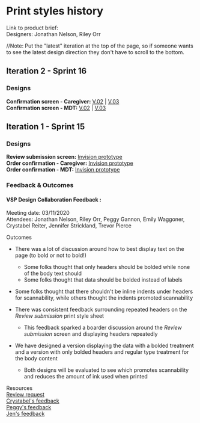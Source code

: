 # Print styles history
Link to product brief:  
Designers: Jonathan Nelson, Riley Orr

//Note: Put the "latest" iteration at the top of the page, so if someone wants to see the latest design direction they don't have to scroll to the bottom. 

## Iteration 2 - Sprint 16

### Designs
**Confirmation screen - Caregiver:** [V.02](https://vsateams.invisionapp.com/share/8XWDDJT2VTP) | [V.03](https://vsateams.invisionapp.com/share/RCWDDK57GQX)<br>
**Confirmation screen - MDT:** [V.02](https://vsateams.invisionapp.com/share/Q9WDDK8UK4X) | [V.03](https://vsateams.invisionapp.com/share/4XWDDKG8YUF)

## Iteration 1 - Sprint 15

### Designs
**Review submission screen:** [Invision prototype](https://vsateams.invisionapp.com/share/SNWD8X787X2) <br>
**Order confirmation - Caregiver:** [Invision prototype](https://vsateams.invisionapp.com/share/CRWDDBTS32V)<br>
**Order confirmation - MDT:** [Invision prototype](https://vsateams.invisionapp.com/share/V2WDDC27B9J)

### Feedback & Outcomes

#### VSP Design Collaboration Feedback :
Meeting date: 03/11/2020  
Attendees: Jonathan Nelson, Riley Orr, Peggy Gannon, Emily Waggoner, Crystabel Reiter, Jennifer Strickland, Trevor Pierce 

Outcomes<br>
- There was a lot of discussion around how to best display text on the page (to bold or not to bold!)
   - Some folks thought that only headers should be bolded while none of the body text should 
   - Some folks thought that data should be bolded instead of labels 
- Some folks thought that there shouldn't be inline indents under headers for scannability, while others thought the indents promoted scannability
- There was consistent feedback surrounding repeated headers on the _Review submission_ print style sheet
   - This feedback sparked a boarder discussion around the _Review submission_ screen and displaying headers repeatedly
   
- We have designed a version displaying the data with a bolded treatment and a version with only bolded headers and regular type treatment for the body content 
   - Both designs will be evaluated to see which promotes scannability and reduces the amount of ink used when printed 

Resources<br>
[Review request](https://github.com/department-of-veterans-affairs/va.gov-team/issues/6364)<br>
[Crystabel's feedback](https://github.com/department-of-veterans-affairs/va.gov-team/issues/6723)<br>
[Peggy's feedback](https://github.com/department-of-veterans-affairs/va.gov-team/issues/6722)<br>
[Jen's feedback](https://github.com/department-of-veterans-affairs/va.gov-team/issues/6718)

